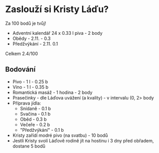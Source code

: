 # Zaslouží si Kristy Láďu?
Za 100 bodů je tvůj!

- Adventní kalendář 24 x 0.33 l piva - 2 body
- Obědy - 2.11. - 0.3
- Předžvýkání - 2.11. 0.1 

Celkem 2.4/100

## Bodování
 - Pivo - 1 l - 0.25 b
 - Víno - 1 l - 0.35 b
 - Romantická masáž - 1 hodina - 2 body
 - Prasečinky - dle Láďova uvážení (a kvality) - v intervalu (0, 2> body
 - Příprava jídla:
   - Snídaně - 0.1 b
   - Svačina - 0.1 b
   - Oběd - 0.3 b
   - Večeře - 0.2 b
   - "Předžvýkání" - 0.1 b
 - Kristy zařídí modré pivo (na svatbu) - 10 bodů
 - Jestli Kristy svolí Láďově rodině jít na hostinu i 3 dny před obřadem, dostane 5 bodů
